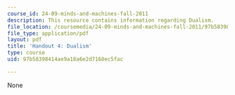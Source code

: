 ```yaml
---
course_id: 24-09-minds-and-machines-fall-2011
description: This resource contains information regarding Dualism.
file_location: /coursemedia/24-09-minds-and-machines-fall-2011/97b58398414ae9a18a6e2d7168ec5fac_MIT24_09F11_dualism.pdf
file_type: application/pdf
layout: pdf
title: 'Handout 4: Dualism'
type: course
uid: 97b58398414ae9a18a6e2d7168ec5fac

---
```

None